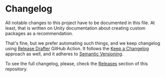 # Changelog

All notable changes to this project have to be documented in this file. At least, that is written on Unity documentation about creating custom packages as a recommendation.

That's fine, but we prefer automating such things, and we keep changelog using [Release Drafter](https://github.com/marketplace/actions/release-drafter) GitHub Action. It follows the [Keep a Changelog](https://keepachangelog.com/en/1.0.0/) approach as well, and it adheres to [Semantic Versioning](https://semver.org/spec/v2.0.0.html).

To see the full changelog, please, check the [Releases](https://github.com/linqgg/unity-sdk/releases) section of this repository.

